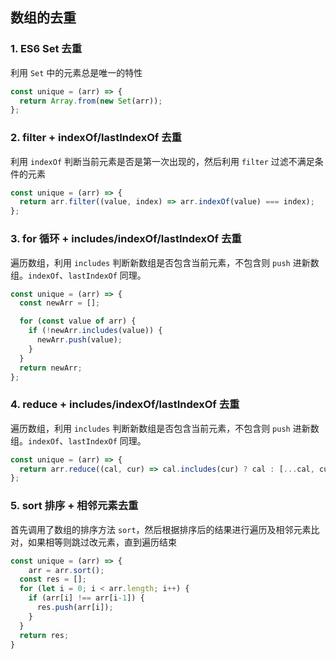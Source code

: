 ## 数组的去重

### 1. ES6 Set 去重

利用 `Set` 中的元素总是唯一的特性

```javascript
const unique = (arr) => {
  return Array.from(new Set(arr));
};
```



### 2. filter + indexOf/lastIndexOf 去重

利用 `indexOf` 判断当前元素是否是第一次出现的，然后利用 `filter` 过滤不满足条件的元素

```javascript
const unique = (arr) => {
  return arr.filter((value, index) => arr.indexOf(value) === index);
};
```



### 3. for 循环 + includes/indexOf/lastIndexOf 去重

遍历数组，利用 `includes` 判断新数组是否包含当前元素，不包含则 `push` 进新数组。`indexOf`、`lastIndexOf` 同理。

```javascript
const unique = (arr) => {
  const newArr = [];

  for (const value of arr) {
    if (!newArr.includes(value)) {
      newArr.push(value);
    }
  }
  return newArr;
};
```



### 4. reduce + includes/indexOf/lastIndexOf 去重

遍历数组，利用 `includes` 判断新数组是否包含当前元素，不包含则 `push` 进新数组。`indexOf`、`lastIndexOf` 同理。

```javascript
const unique = (arr) => {
  return arr.reduce((cal, cur) => cal.includes(cur) ? cal : [...cal, cur], []);
};
```



### 5. sort 排序 + 相邻元素去重

首先调用了数组的排序方法 `sort`，然后根据排序后的结果进行遍历及相邻元素比对，如果相等则跳过改元素，直到遍历结束

```javascript
const unique = (arr) => {
	arr = arr.sort();
  const res = [];
  for (let i = 0; i < arr.length; i++) {
    if (arr[i] !== arr[i-1]) {
      res.push(arr[i]);
    }
  }
  return res;
}
```



